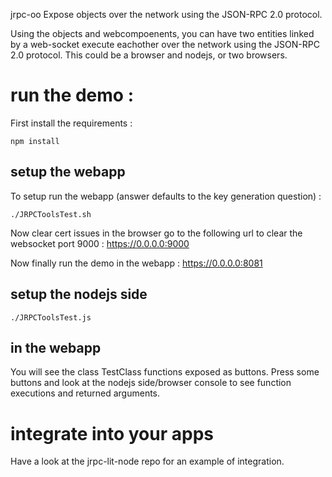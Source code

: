 jrpc-oo Expose objects over the network using the JSON-RPC 2.0 protocol.

Using the objects and webcompoenents, you can have two entities linked by a web-socket execute eachother over the network using the JSON-RPC 2.0 protocol. This could be a browser and nodejs, or two browsers.

# run the demo :

First install the requirements :
```
npm install
```

## setup the webapp

To setup run the webapp (answer defaults to the key generation question) :
```
./JRPCToolsTest.sh
```
Now clear cert issues in the browser go to the following url to clear the websocket port 9000 : https://0.0.0.0:9000

Now finally run the demo in the webapp : https://0.0.0.0:8081

## setup the nodejs side

```
./JRPCToolsTest.js
```

## in the webapp

You will see the class TestClass functions exposed as buttons. Press some buttons and look at the nodejs side/browser console to see function executions and returned arguments.

# integrate into your apps

Have a look at the jrpc-lit-node repo for an example of integration.
